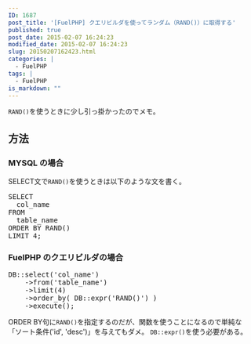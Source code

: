 ```yaml
---
ID: 1687
post_title: '[FuelPHP] クエリビルダを使ってランダム（RAND()）に取得する'
published: true
post_date: 2015-02-07 16:24:23
modified_date: 2015-02-07 16:24:23
slug: 20150207162423.html
categories: |
  - FuelPHP
tags: |
  - FuelPHP
is_markdown: ""
---
```

<code>RAND()</code>を使うときに少し引っ掛かったのでメモ。
<!--more-->
<h2>方法</h2>
<h3>MYSQL の場合</h3>
SELECT文で<code>RAND()</code>を使うときは以下のような文を書く。
<pre class="prettyprint linenums lang-sql">
SELECT
  col_name 
FROM
  table_name 
ORDER BY RAND() 
LIMIT 4;</pre>

<h3>FuelPHP のクエリビルダの場合</h3>
<pre class="prettyprint linenums lang-php">
DB::select('col_name')
    ->from('table_name')
    ->limit(4)
    ->order_by( DB::expr('RAND()') )
    ->execute();
</pre>
ORDER BY句に<code>RAND()</code>を指定するのだが、関数を使うことになるので単純な「ソート条件('id', 'desc')」を与えてもダメ。
<code>DB::expr()</code>を使う必要がある。